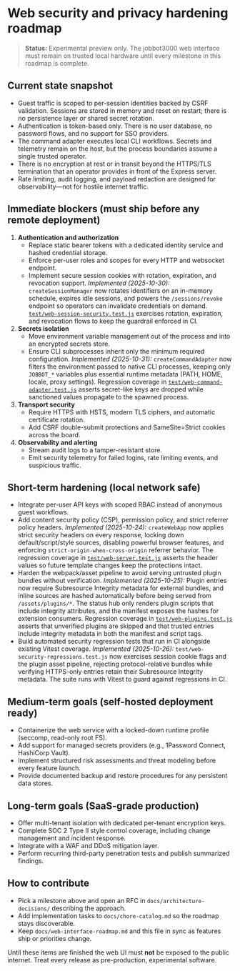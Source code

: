 # Web security and privacy hardening roadmap

> **Status:** Experimental preview only. The jobbot3000 web interface must remain on trusted local
> hardware until every milestone in this roadmap is complete.

## Current state snapshot

- Guest traffic is scoped to per-session identities backed by CSRF validation. Sessions are stored in
  memory and reset on restart; there is no persistence layer or shared secret rotation.
- Authentication is token-based only. There is no user database, no password flows, and no support
  for SSO providers.
- The command adapter executes local CLI workflows. Secrets and telemetry remain on the host, but the
  process boundaries assume a single trusted operator.
- There is no encryption at rest or in transit beyond the HTTPS/TLS termination that an operator
  provides in front of the Express server.
- Rate limiting, audit logging, and payload redaction are designed for observability—not for hostile
  internet traffic.

## Immediate blockers (must ship before any remote deployment)

1. **Authentication and authorization**
   - Replace static bearer tokens with a dedicated identity service and hashed credential storage.
   - Enforce per-user roles and scopes for every HTTP and websocket endpoint.
   - Implement secure session cookies with rotation, expiration, and revocation support.
     _Implemented (2025-10-30):_ `createSessionManager` now rotates
     identifiers on an in-memory schedule, expires idle sessions, and powers
     the `/sessions/revoke` endpoint so operators can invalidate credentials
     on demand. [`test/web-session-security.test.js`](../test/web-session-security.test.js)
     exercises rotation, expiration, and revocation flows to keep the guardrail
     enforced in CI.
2. **Secrets isolation**
   - Move environment variable management out of the process and into an encrypted secrets store.
   - Ensure CLI subprocesses inherit only the minimum required configuration.
     _Implemented (2025-10-31):_ `createCommandAdapter` now filters the
     environment passed to native CLI processes, keeping only `JOBBOT_*`
     variables plus essential runtime metadata (PATH, HOME, locale, proxy
     settings). Regression coverage in
     [`test/web-command-adapter.test.js`](../test/web-command-adapter.test.js)
     asserts secret-like keys are dropped while sanctioned values propagate to
     the spawned process.
3. **Transport security**
   - Require HTTPS with HSTS, modern TLS ciphers, and automatic certificate rotation.
   - Add CSRF double-submit protections and SameSite=Strict cookies across the board.
4. **Observability and alerting**
   - Stream audit logs to a tamper-resistant store.
   - Emit security telemetry for failed logins, rate limiting events, and suspicious traffic.

## Short-term hardening (local network safe)

- Integrate per-user API keys with scoped RBAC instead of anonymous guest workflows.
- Add content security policy (CSP), permission policy, and strict referrer policy headers.
  _Implemented (2025-10-24):_ `createWebApp` now applies strict security
  headers on every response, locking down default/script/style sources,
  disabling powerful browser features, and enforcing
  `strict-origin-when-cross-origin` referrer behavior. The regression coverage
  in [`test/web-server.test.js`](../test/web-server.test.js) asserts the header
  values so future template changes keep the protections intact.
- Harden the webpack/asset pipeline to avoid serving untrusted plugin bundles without verification.
  _Implemented (2025-10-25):_ Plugin entries now require Subresource Integrity
  metadata for external bundles, and inline sources are hashed automatically
  before being served from `/assets/plugins/*`. The status hub only renders
  plugin scripts that include integrity attributes, and the manifest exposes the
  hashes for extension consumers. Regression coverage in
  [`test/web-plugins.test.js`](../test/web-plugins.test.js) asserts that
  unverified plugins are skipped and that trusted entries include integrity
  metadata in both the manifest and script tags.
- Build automated security regression tests that run in CI alongside existing Vitest coverage.
  _Implemented (2025-10-26):_ `test/web-security-regressions.test.js` now
  exercises session cookie flags and the plugin asset pipeline, rejecting
  protocol-relative bundles while verifying HTTPS-only entries retain their
  Subresource Integrity metadata. The suite runs with Vitest to guard against
  regressions in CI.

## Medium-term goals (self-hosted deployment ready)

- Containerize the web service with a locked-down runtime profile (seccomp, read-only root FS).
- Add support for managed secrets providers (e.g., 1Password Connect, HashiCorp Vault).
- Implement structured risk assessments and threat modeling before every feature launch.
- Provide documented backup and restore procedures for any persistent data stores.

## Long-term goals (SaaS-grade production)

- Offer multi-tenant isolation with dedicated per-tenant encryption keys.
- Complete SOC 2 Type II style control coverage, including change management and incident response.
- Integrate with a WAF and DDoS mitigation layer.
- Perform recurring third-party penetration tests and publish summarized findings.

## How to contribute

- Pick a milestone above and open an RFC in `docs/architecture-decisions/` describing the approach.
- Add implementation tasks to `docs/chore-catalog.md` so the roadmap stays discoverable.
- Keep `docs/web-interface-roadmap.md` and this file in sync as features ship or priorities change.

Until these items are finished the web UI must **not** be exposed to the public internet. Treat every
release as pre-production, experimental software.
